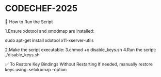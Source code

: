 # CODECHEF-2025

📌 How to Run the Script

1.Ensure xdotool and xmodmap are installed:

sudo apt-get install xdotool x11-xserver-utils

2.Make the script executable:
3.chmod +x disable_keys.sh
4.Run the script:
./disable_keys.sh

✅ To Restore Key Bindings Without Restarting
If needed, manually restore keys using:
setxkbmap -option
